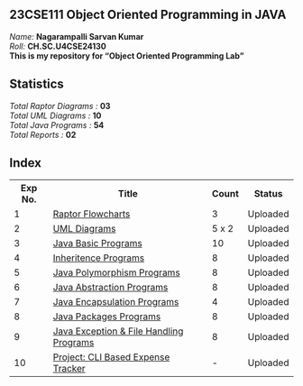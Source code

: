 <h2>23CSE111 Object Oriented Programming in JAVA</h2>

*Name:*  **Nagarampalli Sarvan Kumar**<br>
*Roll:*  **CH.SC.U4CSE24130**<br>
<b>This is my repository for <q>Object Oriented Programming Lab</q></b>

## Statistics
*Total Raptor Diagrams :*  **03**<br>
*Total UML Diagrams :*  **10**<br>
*Total Java Programs :*  **54**<br>
*Total Reports :*  **02**<br>

## Index

<table>
  <tr>
    <th>Exp No.</th>
    <th>Title</th>
    <th>Count</th>
    <th>Status</th>
  </tr>
  <tr>
    <td>1</td>
    <td><a href='https://github.com/sarvan-2187/OOPS-LAB/tree/main/Experiment%201'>Raptor Flowcharts</a></td>
    <td>3</td>
    <td>Uploaded</td>
  </tr>
  <tr>
    <td>2</td>
    <td><a href='https://github.com/sarvan-2187/OOPS-LAB/tree/main/Experiment%202'>UML Diagrams</a></td>
    <td>5 x 2</td>
    <td>Uploaded</td>
  </tr>
  <tr>
    <td>3</td>
    <td><a href='https://github.com/sarvan-2187/OOPS-LAB/tree/main/Experiment%203/Java%20Basic%20Programs'>Java Basic Programs</td>
    <td>10</td>
    <td>Uploaded</td>
  </tr>
  <tr>
    <td>4</td>
    <td><a href='https://github.com/sarvan-2187/OOPS-LAB/tree/main/Experiment%204'>Inheritence Programs</a></td>
    <td>8</td>
    <td>Uploaded</td>
  </tr>
  <tr>
    <td>5</td>
    <td><a href='https://github.com/sarvan-2187/OOPS-LAB/tree/main/Experiment%205'>Java Polymorphism Programs</a></td>
    <td>8</td>
    <td>Uploaded</td>
  </tr>
  <tr>
    <td>6</td>
    <td><a href='https://github.com/sarvan-2187/OOPS-LAB/tree/main/Experiment%206'>Java Abstraction Programs</a></td>
    <td>8</td>
    <td>Uploaded</td>
  </tr>
  <tr>
    <td>7</td>
    <td><a href='https://github.com/sarvan-2187/OOPS-LAB/tree/main/Experiment%207'>Java Encapsulation Programs</a></td>
    <td>4</td>
    <td>Uploaded</td>
  </tr>
    <tr>
    <td>8</td>
    <td><a href='https://github.com/sarvan-2187/OOPS-LAB/tree/main/Experiment%208'>Java Packages Programs</a></td>
    <td>8</td>
    <td>Uploaded</td>
  </tr>
  <tr>
    <td>9</td>
    <td><a href='https://github.com/sarvan-2187/OOPS-LAB/tree/main/Experiment%209'>Java Exception & File Handling Programs</a></td>
    <td>8</td>
    <td>Uploaded</td>
  </tr>
  <tr>
    <td>10</td>
    <td><a href='https://github.com/sarvan-2187/OOPS-LAB/tree/main/Project%20-%20Expense%20Tracker'>Project: CLI Based Expense Tracker</a></td>
    <td>-</td>
    <td>Uploaded</td>
  </tr>
</table>
